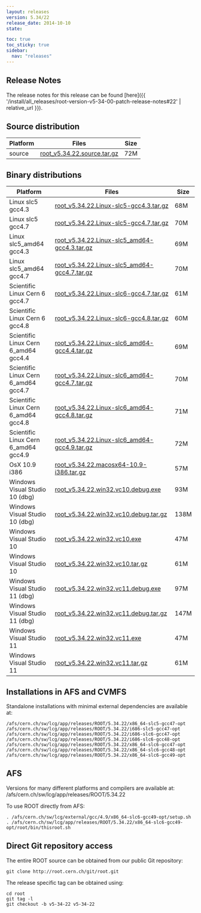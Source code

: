 ```yaml
---
layout: releases
version: 5.34/22
release_date: 2014-10-10
state:

toc: true
toc_sticky: true
sidebar:
  nav: "releases"
---
```



## Release Notes

The release notes for this release can be found [here]({{ '/install/all_releases/root-version-v5-34-00-patch-release-notes#22' | relative_url }}).

## Source distribution

| Platform       | Files | Size |
|-----------|-------|-----|
| source | [root_v5.34.22.source.tar.gz](https://root.cern.ch/download/root_v5.34.22.source.tar.gz) |  72M |


## Binary distributions

| Platform       | Files | Size |
|-----------|-------|-----|
| Linux slc5 gcc4.3 | [root_v5.34.22.Linux-slc5-gcc4.3.tar.gz](https://root.cern.ch/download/root_v5.34.22.Linux-slc5-gcc4.3.tar.gz) |  68M |
| Linux slc5 gcc4.7 | [root_v5.34.22.Linux-slc5-gcc4.7.tar.gz](https://root.cern.ch/download/root_v5.34.22.Linux-slc5-gcc4.7.tar.gz) |  70M |
| Linux slc5_amd64 gcc4.3 | [root_v5.34.22.Linux-slc5_amd64-gcc4.3.tar.gz](https://root.cern.ch/download/root_v5.34.22.Linux-slc5_amd64-gcc4.3.tar.gz) |  69M |
| Linux slc5_amd64 gcc4.7 | [root_v5.34.22.Linux-slc5_amd64-gcc4.7.tar.gz](https://root.cern.ch/download/root_v5.34.22.Linux-slc5_amd64-gcc4.7.tar.gz) |  70M |
| Scientific Linux Cern 6 gcc4.7 | [root_v5.34.22.Linux-slc6-gcc4.7.tar.gz](https://root.cern.ch/download/root_v5.34.22.Linux-slc6-gcc4.7.tar.gz) |  61M |
| Scientific Linux Cern 6 gcc4.8 | [root_v5.34.22.Linux-slc6-gcc4.8.tar.gz](https://root.cern.ch/download/root_v5.34.22.Linux-slc6-gcc4.8.tar.gz) |  60M |
| Scientific Linux Cern 6_amd64 gcc4.4 | [root_v5.34.22.Linux-slc6_amd64-gcc4.4.tar.gz](https://root.cern.ch/download/root_v5.34.22.Linux-slc6_amd64-gcc4.4.tar.gz) |  69M |
| Scientific Linux Cern 6_amd64 gcc4.7 | [root_v5.34.22.Linux-slc6_amd64-gcc4.7.tar.gz](https://root.cern.ch/download/root_v5.34.22.Linux-slc6_amd64-gcc4.7.tar.gz) |  70M |
| Scientific Linux Cern 6_amd64 gcc4.8 | [root_v5.34.22.Linux-slc6_amd64-gcc4.8.tar.gz](https://root.cern.ch/download/root_v5.34.22.Linux-slc6_amd64-gcc4.8.tar.gz) |  71M |
| Scientific Linux Cern 6_amd64 gcc4.9 | [root_v5.34.22.Linux-slc6_amd64-gcc4.9.tar.gz](https://root.cern.ch/download/root_v5.34.22.Linux-slc6_amd64-gcc4.9.tar.gz) |  72M |
| OsX 10.9 i386 | [root_v5.34.22.macosx64-10.9-i386.tar.gz](https://root.cern.ch/download/root_v5.34.22.macosx64-10.9-i386.tar.gz) |  57M |
| Windows Visual Studio 10 (dbg) | [root_v5.34.22.win32.vc10.debug.exe](https://root.cern.ch/download/root_v5.34.22.win32.vc10.debug.exe) |  93M |
| Windows Visual Studio 10 (dbg) | [root_v5.34.22.win32.vc10.debug.tar.gz](https://root.cern.ch/download/root_v5.34.22.win32.vc10.debug.tar.gz) | 138M |
| Windows Visual Studio 10 | [root_v5.34.22.win32.vc10.exe](https://root.cern.ch/download/root_v5.34.22.win32.vc10.exe) |  47M |
| Windows Visual Studio 10 | [root_v5.34.22.win32.vc10.tar.gz](https://root.cern.ch/download/root_v5.34.22.win32.vc10.tar.gz) |  61M |
| Windows Visual Studio 11 (dbg) | [root_v5.34.22.win32.vc11.debug.exe](https://root.cern.ch/download/root_v5.34.22.win32.vc11.debug.exe) |  97M |
| Windows Visual Studio 11 (dbg) | [root_v5.34.22.win32.vc11.debug.tar.gz](https://root.cern.ch/download/root_v5.34.22.win32.vc11.debug.tar.gz) | 147M |
| Windows Visual Studio 11 | [root_v5.34.22.win32.vc11.exe](https://root.cern.ch/download/root_v5.34.22.win32.vc11.exe) |  47M |
| Windows Visual Studio 11 | [root_v5.34.22.win32.vc11.tar.gz](https://root.cern.ch/download/root_v5.34.22.win32.vc11.tar.gz) |  61M |



## Installations in AFS and CVMFS
Standalone installations with minimal external dependencies are available at:
~~~
/afs/cern.ch/sw/lcg/app/releases/ROOT/5.34.22/x86_64-slc5-gcc47-opt
/afs/cern.ch/sw/lcg/app/releases/ROOT/5.34.22/i686-slc5-gcc47-opt
/afs/cern.ch/sw/lcg/app/releases/ROOT/5.34.22/i686-slc6-gcc47-opt
/afs/cern.ch/sw/lcg/app/releases/ROOT/5.34.22/i686-slc6-gcc48-opt
/afs/cern.ch/sw/lcg/app/releases/ROOT/5.34.22/x86_64-slc6-gcc47-opt
/afs/cern.ch/sw/lcg/app/releases/ROOT/5.34.22/x86_64-slc6-gcc48-opt
/afs/cern.ch/sw/lcg/app/releases/ROOT/5.34.22/x86_64-slc6-gcc49-opt
~~~

## AFS
Versions for many different platforms and compilers are available at:
/afs/cern.ch/sw/lcg/app/releases/ROOT/5.34.22

To use ROOT directly from AFS:
~~~
. /afs/cern.ch/sw/lcg/external/gcc/4.9/x86_64-slc6-gcc49-opt/setup.sh
. /afs/cern.ch/sw/lcg/app/releases/ROOT/5.34.22/x86_64-slc6-gcc49-opt/root/bin/thisroot.sh
~~~

## Direct Git repository access
The entire ROOT source can be obtained from our public Git repository:

~~~
git clone http://root.cern.ch/git/root.git
~~~
The release specific tag can be obtained using:
~~~
cd root
git tag -l
git checkout -b v5-34-22 v5-34-22
~~~

